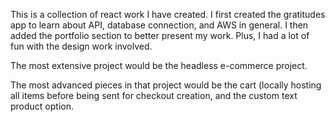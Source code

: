 This is a collection of react work I have created. 
I first created the gratitudes app to learn about API, database connection, and AWS in general.
I then added the portfolio section to better present my work. Plus, I had a lot of fun with the design work involved.

The most extensive project would be the headless e-commerce project.

The most advanced pieces in that project would be the cart (locally hosting all items before being sent for checkout creation, and the custom text product option.
